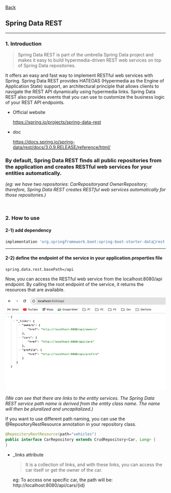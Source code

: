 [Back](README.md)

## Spring Data REST

<hr>


### 1. Introduction

> Spring Data REST is part of the umbrella Spring Data project and makes it easy to build hypermedia-driven REST web services on top of Spring Data repositories.

It offers an easy and fast way to implement RESTful web services with Spring. Spring 
Data REST provides HATEOAS (Hypermedia as the Engine of Application State) support, an architectural principle that allows clients to navigate the REST API dynamically using hypermedia links. Spring Data REST also provides events that you can use to customize the business logic of your REST API endpoints.

- Official website

    https://spring.io/projects/spring-data-rest

- doc

    https://docs.spring.io/spring-data/rest/docs/3.0.9.RELEASE/reference/html/

### By default, Spring Data REST finds all public repositories from the application and creates RESTful web services for your entities automatically.
_(eg: we have two repositories: CarRepositoryand OwnerRepository; therefore, Spring Data REST creates RESTful web services automatically for those repositories.)_

&nbsp;

### 2. How to use

#### 2-1) add dependency

```groovy
implementation 'org.springframework.boot:spring-boot-starter-datarest'
```

<hr>

#### 2-2) define the endpoint of the service in your application.properties file

```xml
spring.data.rest.basePath=/api
```


Now, you can access the RESTful web service from the localhost:8080/api endpoint. 
By calling the root endpoint of the service, it returns the resources that are available.

![](https://github.com/Elliot518/mcp-oss-repo/blob/main/springboot/springdata/spring_data_rest_root_api.png?raw=true)


_(We can see that there are links to the entity services. 
The Spring Data REST service path name is derived from the entity class name. 
The name will then be pluralized and uncapitalized.)_

If you want to use different path naming, you can use the @RepositoryRestResource annotation in your repository class.
```java
@RepositoryRestResource(path="vehicles")
public interface CarRepository extends CrudRepository<Car, Long> {
}
```


-  _links attribute

    > It is a collection of links, and with these links, you can access the car itself or get the owner of the car. 

    eg: To access one specific car, the path will be: http://localhost:8080/api/cars/{id}
